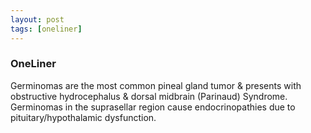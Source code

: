 ```yaml
---
layout: post
tags: [oneliner]
---
```



### OneLiner

Germinomas are the most common pineal gland tumor & presents with obstructive hydrocephalus & dorsal midbrain (Parinaud) Syndrome. Germinomas in the suprasellar region cause endocrinopathies due to pituitary/hypothalamic dysfunction.
